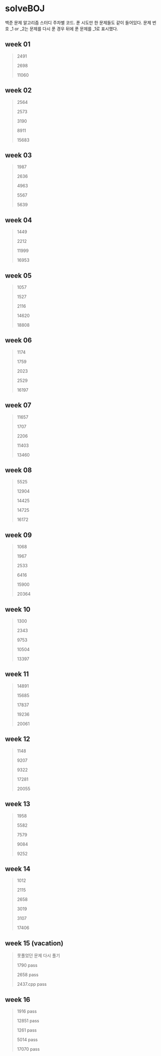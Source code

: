 # solveBOJ
백준 문제 알고리즘 스터디 주차별 코드.
푼 시도만 한 문제들도 같이 들어있다.
문제 번호 _1 or _2는 문제를 다시 푼 경우 뒤에 푼 문제를 _1로 표시했다.
## week 01
>2491
> 
>2698
> 
>11060

## week 02
>2564
> 
>2573
> 
>3190
> 
>8911
> 
>15683

## week 03
>1987
> 
>2636
> 
>4963
> 
>5567
> 
>5639

## week 04
>1449
> 
>2212
> 
>11999
> 
>16953

## week 05
>1057
> 
>1527
> 
>2116
> 
>14620
> 
>18808

## week 06
> 1174
> 
> 1759
> 
> 2023
> 
> 2529
> 
> 16197

## week 07
>11657
> 
>1707
> 
>2206
> 
>11403
> 
>13460

## week 08
>5525
> 
>12904
> 
>14425
> 
>14725
> 
>16172

## week 09
>1068
> 
>1967
> 
>2533
> 
>6416
> 
>15900
> 
>20364
> 

## week 10
>1300
> 
>2343
> 
>9753
> 
>10504
> 
>13397

## week 11
>14891
> 
>15685
> 
>17837
> 
>19236
> 
>20061

## week 12
>1148
> 
>9207
> 
>9322
> 
>17281
> 
>20055

## week 13
>1958
> 
>5582
> 
>7579
> 
>9084
> 
>9252

## week 14
>1012
> 
>2115
> 
>2658
> 
>3019
> 
>3107
> 
>17406

## week 15 (vacation) 
>못풀었던 문제 다시 풀기
> 
>1790 pass
> 
>2658 pass
> 
> 2437.cpp pass

## week 16
>1916 pass
> 
> 12851 pass
> 
> 1261 pass
> 
> 5014 pass
> 
> 17070 pass

